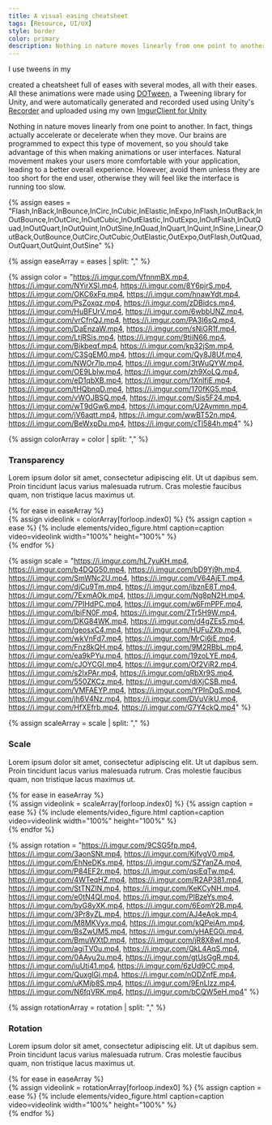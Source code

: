 ```yaml
---
title: A visual easing cheatsheet
tags: [Resource, UI/UX]
style: border
color: primary  
description: Nothing in nature moves linearly from one point to another. 
---
```


I use tweens in my 

 created a cheatsheet full of eases with several modes, all with their eases. All these animations were made using [DOTween](http://dotween.demigiant.com/), a Tweening library for Unity, and were automatically generated and recorded used using Unity's [Recorder](https://docs.unity3d.com/Packages/com.unity.recorder@2.0/manual/index.html) and uploaded using my own [ImgurClient for Unity](https://github.com/DoctorWaffles/UnityImgurClient)

Nothing in nature moves linearly from one point to another. In fact, things actually accelerate or decelerate when they move. Our brains are programmed to expect this type of movement, so you should take advantage of this when making animations or user interfaces. Natural movement makes your users more comfortable with your application, leading to a better overall experience. However, avoid them unless they are too short for the end user, otherwise they will feel like the interface is running too slow. 



{% assign eases = "Flash,InBack,InBounce,InCirc,InCubic,InElastic,InExpo,InFlash,InOutBack,InOutBounce,InOutCirc,InOutCubic,InOutElastic,InOutExpo,InOutFlash,InOutQuad,InOutQuart,InOutQuint,InOutSine,InQuad,InQuart,InQuint,InSine,Linear,OutBack,OutBounce,OutCirc,OutCubic,OutElastic,OutExpo,OutFlash,OutQuad,OutQuart,OutQuint,OutSine" %}

{% assign easeArray = eases | split: "," %}

<!-- https://imgur.com/a/F2RJEfC -->
{% assign color = "https://i.imgur.com/VfnnmBX.mp4, https://i.imgur.com/NYirXSI.mp4, https://i.imgur.com/8Y6pjrS.mp4, https://i.imgur.com/OKC6xFq.mp4, https://i.imgur.com/hnawYdt.mp4, https://i.imgur.com/PsZoxqz.mp4, https://i.imgur.com/zDBidcs.mp4, https://i.imgur.com/HuBFUrV.mp4, https://i.imgur.com/6wbbUNZ.mp4, https://i.imgur.com/vrCfnQJ.mp4, https://i.imgur.com/PA3I6sQ.mp4, https://i.imgur.com/DaEnzaW.mp4, https://i.imgur.com/sNiGR1f.mp4, https://i.imgur.com/LtjRSis.mp4, https://i.imgur.com/9tiiN66.mp4, https://i.imgur.com/Bikbeqf.mp4, https://i.imgur.com/kp32jSm.mp4, https://i.imgur.com/C3SgEM0.mp4, https://i.imgur.com/Qy8J8Uf.mp4, https://i.imgur.com/NWOr7lp.mp4, https://i.imgur.com/3tWuQYW.mp4, https://i.imgur.com/OE9LbIw.mp4, https://i.imgur.com/zh9XoLQ.mp4, https://i.imgur.com/eD1qbXB.mp4, https://i.imgur.com/1XnlfiE.mp4, https://i.imgur.com/tHQbnqD.mp4, https://i.imgur.com/170fKG5.mp4, https://i.imgur.com/vWOJBSQ.mp4, https://i.imgur.com/Sis5F24.mp4, https://i.imgur.com/wT9dGw6.mp4, https://i.imgur.com/U2Aymmn.mp4, https://i.imgur.com/jV6aqtt.mp4, https://i.imgur.com/wwBT52n.mp4, https://i.imgur.com/BeWxpDu.mp4, https://i.imgur.com/cTl584h.mp4" %}


{% assign colorArray = color | split: "," %}

### Transparency
Lorem ipsum dolor sit amet, consectetur adipiscing elit. Ut ut dapibus sem. Proin tincidunt lacus varius malesuada rutrum. Cras molestie faucibus quam, non tristique lacus maximus ut.
<div class="row">
{% for ease in easeArray %}
    <div class="col-sm-2">
    {% assign videolink = colorArray[forloop.index0] %}
    {% assign caption = ease %}
    {% include elements/video_figure.html caption=caption video=videolink width="100%" height="100%"   %}
    </div>
{% endfor %}
</div> 

<!-- https://imgur.com/a/u50BNNu -->
{% assign scale = "https://i.imgur.com/hL7yuKH.mp4, https://i.imgur.com/b4DQG50.mp4, https://i.imgur.com/bD9Yj9h.mp4, https://i.imgur.com/SmWNc2U.mp4, https://i.imgur.com/V64AjET.mp4, https://i.imgur.com/djCu9Tm.mp4, https://i.imgur.com/ibznE8T.mp4, https://i.imgur.com/7ExmAOk.mp4, https://i.imgur.com/Ng8pN2H.mp4, https://i.imgur.com/7PIHdPC.mp4, https://i.imgur.com/w6FmPPF.mp4, https://i.imgur.com/lbiFN0F.mp4, https://i.imgur.com/ZTr5H9W.mp4, https://i.imgur.com/DKG84WK.mp4, https://i.imgur.com/d4gZEs5.mp4, https://i.imgur.com/geosxC4.mp4, https://i.imgur.com/HUFuZXb.mp4, https://i.imgur.com/wkVnFd7.mp4, https://i.imgur.com/MrCi6iE.mp4, https://i.imgur.com/Fnz8kQH.mp4, https://i.imgur.com/9M2RBbL.mp4, https://i.imgur.com/ea9kPYu.mp4, https://i.imgur.com/19zoLYE.mp4, https://i.imgur.com/cJOYCGI.mp4, https://i.imgur.com/Of2ViR2.mp4, https://i.imgur.com/s2IxPAr.mp4, https://i.imgur.com/qRbXr9S.mp4, https://i.imgur.com/550ZKCz.mp4, https://i.imgur.com/diXjCSB.mp4, https://i.imgur.com/VMFAEYP.mp4, https://i.imgur.com/YPInDgS.mp4, https://i.imgur.com/jh6V4Nz.mp4, https://i.imgur.com/DVuVikU.mp4, https://i.imgur.com/HfXEfrb.mp4, https://i.imgur.com/G7Y4ckQ.mp4" %}


{% assign scaleArray = scale | split: "," %}

### Scale 
Lorem ipsum dolor sit amet, consectetur adipiscing elit. Ut ut dapibus sem. Proin tincidunt lacus varius malesuada rutrum. Cras molestie faucibus quam, non tristique lacus maximus ut.
<div class="row">
{% for ease in easeArray %}
    <div class="col-sm-2">
    {% assign videolink = scaleArray[forloop.index0] %}
    {% assign caption = ease %}
    {% include elements/video_figure.html caption=caption video=videolink width="100%" height="100%"   %}
    </div>
{% endfor %}
</div> 


<!-- https://imgur.com/a/u1pWw5q -->
{% assign rotation = "https://i.imgur.com/9CSG5fp.mp4, https://i.imgur.com/3aonSNt.mp4, https://i.imgur.com/KjfvgV0.mp4, https://i.imgur.com/EhNeDKs.mp4, https://i.imgur.com/SZYanZA.mp4, https://i.imgur.com/P84EF2r.mp4, https://i.imgur.com/qsiEqTw.mp4, https://i.imgur.com/4WTeqHZ.mp4, https://i.imgur.com/R2AP381.mp4, https://i.imgur.com/StTNZlN.mp4, https://i.imgur.com/KeKCyNH.mp4, https://i.imgur.com/e0tN4Ql.mp4, https://i.imgur.com/PlBzeYs.mp4, https://i.imgur.com/byG8yXK.mp4, https://i.imgur.com/6EomY2B.mp4, https://i.imgur.com/3Pr8yZL.mp4, https://i.imgur.com/AJ4eAok.mp4, https://i.imgur.com/M8MKVyx.mp4, https://i.imgur.com/kQPejAm.mp4, https://i.imgur.com/BsZwUM5.mp4, https://i.imgur.com/yHAEG0i.mp4, https://i.imgur.com/BmuWXtD.mp4, https://i.imgur.com/jR8X8wI.mp4, https://i.imgur.com/agiTV0u.mp4, https://i.imgur.com/QkL4AqS.mp4, https://i.imgur.com/0AAyu2u.mp4, https://i.imgur.com/gtUsGgR.mp4, https://i.imgur.com/iuUti41.mp4, https://i.imgur.com/6zUd9CC.mp4, https://i.imgur.com/QuxglGj.mp4, https://i.imgur.com/nODZnfE.mp4, https://i.imgur.com/uKMjb8S.mp4, https://i.imgur.com/9EnLlzz.mp4, https://i.imgur.com/N6fqVRK.mp4, https://i.imgur.com/bCQW5eH.mp4" %}


{% assign rotationArray = rotation | split: "," %}

### Rotation 
Lorem ipsum dolor sit amet, consectetur adipiscing elit. Ut ut dapibus sem. Proin tincidunt lacus varius malesuada rutrum. Cras molestie faucibus quam, non tristique lacus maximus ut.
<div class="row">
{% for ease in easeArray %}
    <div class="col-sm-2">
    {% assign videolink = rotationArray[forloop.index0] %}
    {% assign caption = ease %}
    {% include elements/video_figure.html caption=caption video=videolink width="100%" height="100%"   %}
    </div>
{% endfor %}
</div> 

